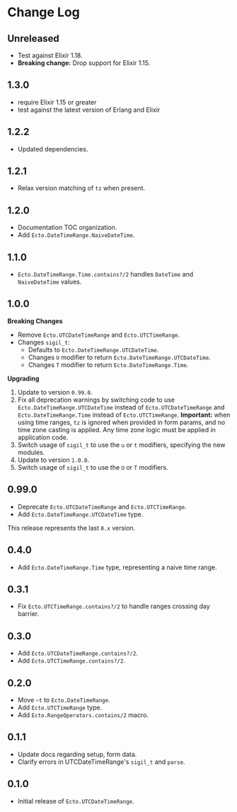 # Change Log

## Unreleased

- Test against Elixir 1.18.
- **Breaking change:** Drop support for Elixir 1.15.

## 1.3.0

- require Elixir 1.15 or greater
- test against the latest version of Erlang and Elixir

## 1.2.2

- Updated dependencies.

## 1.2.1

- Relax version matching of `tz` when present.

## 1.2.0

- Documentation TOC organization.
- Add `Ecto.DateTimeRange.NaiveDateTime`.

## 1.1.0

- `Ecto.DateTimeRange.Time.contains?/2` handles `DateTime` and `NaiveDateTime` values.

## 1.0.0

**Breaking Changes**

- Remove `Ecto.UTCDateTimeRange` and `Ecto.UTCTimeRange`.
- Changes `sigil_t`:
  - Defaults to `Ecto.DateTimeRange.UTCDateTime`.
  - Changes `U` modifier to return `Ecto.DateTimeRange.UTCDateTime`.
  - Changes `T` modifier to return `Ecto.DateTimeRange.Time`.

**Upgrading**

1. Update to version `0.99.0`.
1. Fix all deprecation warnings by switching code to use `Ecto.DateTimeRange.UTCDateTime` instead of
  `Ecto.UTCDateTimeRange` and `Ecto.DateTimeRange.Time` instead of `Ecto.UTCTimeRange`. **Important:**
  when using time ranges, `tz` is ignored when provided in form params, and no time zone casting is
  applied. Any time zone logic must be applied in application code.
1. Switch usage of `sigil_t` to use the `u` or `t` modifiers, specifying the new modules.
1. Update to version `1.0.0`.
1. Switch usage of `sigil_t` to use the `U` or `T` modifiers.

## 0.99.0

- Deprecate `Ecto.UTCDateTimeRange` and `Ecto.UTCTimeRange`.
- Add `Ecto.DateTimeRange.UTCDateTime` type.

This release represents the last `0.x` version.

## 0.4.0

- Add `Ecto.DateTimeRange.Time` type, representing a naive time range.

## 0.3.1

- Fix `Ecto.UTCTimeRange.contains?/2` to handle ranges crossing day barrier.

## 0.3.0

- Add `Ecto.UTCDateTimeRange.contains?/2`.
- Add `Ecto.UTCTimeRange.contains?/2`.

## 0.2.0

- Move `~t` to `Ecto.DateTimeRange`.
- Add `Ecto.UTCTimeRange` type.
- Add `Ecto.RangeOperators.contains/2` macro.

## 0.1.1

- Update docs regarding setup, form data.
- Clarify errors in UTCDateTimeRange's `sigil_t` and `parse`.

## 0.1.0

- Initial release of `Ecto.UTCDateTimeRange`.
